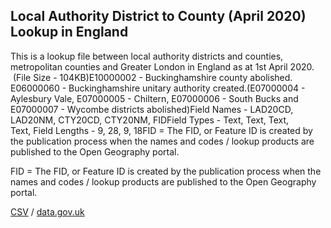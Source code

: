 ## Local Authority District to County (April 2020) Lookup in England

This is a lookup file between local authority districts and counties, metropolitan counties and Greater London in England as at 1st April 2020.  (File Size - 104KB)E10000002 - Buckinghamshire county abolished.  E06000060 - Buckinghamshire unitary authority created.(E07000004 - Aylesbury Vale, E07000005 - Chiltern, E07000006 - South Bucks and E07000007 - Wycombe districts abolished)Field Names - LAD20CD, LAD20NM, CTY20CD, CTY20NM, FIDField Types - Text, Text, Text, Text, Field Lengths - 9, 28, 9, 18FID = The FID, or Feature ID is created by the publication process when the names and codes / lookup products are published to the Open Geography portal. 

FID = The FID, or Feature ID is created by the publication process when the names and codes / lookup products are published to the Open Geography portal. 

[CSV](csv/030.csv) / [data.gov.uk](https://data.gov.uk/dataset/7f1e8c5a-7e8c-4b88-bec2-d070b8b7bdf7/local-authority-district-to-county-april-2020-lookup-in-england)

